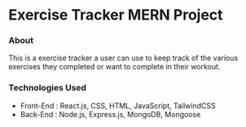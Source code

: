 # Exercise Tracker MERN Project

### About

This is a exercise tracker a user can use to keep track of the various exercises they completed or want to complete in their workout.

### Technologies Used

- Front-End : React.js, CSS, HTML, JavaScript, TailwindCSS
- Back-End : Node.js, Express.js, MongoDB, Mongoose
